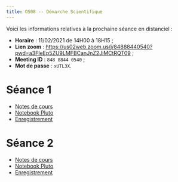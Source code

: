 ```yaml
---
title: OS08 -- Démarche Scientifique
---
```


Voici les informations relatives à la prochaine séance en distanciel :

* **Horaire** : 11/02/2021 de 14H00 à 18H15 ;
* **Lien zoom** : <https://us02web.zoom.us/j/84888440540?pwd=a3FIeEp5ZU9LMFBCanJnZ2JiMCtRQT09> ;
* **Meeting ID** : `848 8844 0540` ;
* **Mot de passe** : `xUTL3X`.

# Séance 1

* [Notes de cours](20210128/notes.pdf)
* [Notebook Pluto](20210128/notebook.html)
* [Enregistrement](https://filesender.renater.fr/?s=download&token=d95aedf4-35d6-4d1e-a5f9-a5854f7a35c5)

# Séance 2

* [Notes de cours](20210204/notes.pdf)
* [Notebook Pluto](20210204/notebook.html)
* [Enregistrement](https://youtu.be/K6nscENHCQk)

<!--
# Examen

* [Énoncé](sujet.pdf)

# Documents TP/TD

1. [Notebook différences finies](fd.html)
1. [Notebook TP 0](tp0/sujet.html)
1. [Notebook TP 1](tp1/sujet.html)
1. Session Zoom du 05/11/2020

	- [Sujet de l'examen blanc](sujet.pdf)
	- [Correction](20201105.pdf)
	- [Application numérique](20201105_AN.html)
	- Enregistrements [audio](https://filesender.renater.fr/download.php?token=c5a70e3f-91bd-47ef-9986-3d09b95b75b3&files_ids=2857049) et [vidéo](https://filesender.renater.fr/download.php?token=c5a70e3f-91bd-47ef-9986-3d09b95b75b3&files_ids=2857050)
-->

